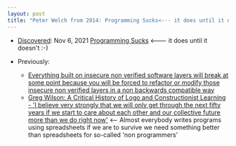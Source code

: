 ```yaml
---
layout: post
title: "Peter Welch from 2014: Programming Sucks<--- it does until it doesn't :-) i.e. we get secure verified software for all layers and components and something better than spreadsheets for so-called 'non programmers'"
---
```


* [Discovered](http://rolandtanglao.com/2020/07/29/p1-blogthis-checkvist-list-links-to-blog/): Nov 6, 2021 [Programming Sucks](https://www.stilldrinking.org/programming-sucks) <--- it does until it doesn't :-)

* Previously: 
  * [Everything  built on insecure non verified software layers will break at some point  because you will be forced to refactor or modify those insecure non  verified layers in a non backwards compatible way](http://rolandtanglao.com/2017/11/17/p1-everything-built-on-insecure-non-verified-layers-will-break-at-some-point-you-will-refactor-modify-those-layers-in-a-non-backwards-compatible-way/)  
  * [Greg  Wilson: A Critical History of Logo and Constructionist Learning - 'I  believe very strongly that we will only get through the next fifty years  if we start to care about each other and our collective future more  than we do right now'](http://rolandtanglao.com/2021/10/31/p1-critical-history-logo-constructionist-learning/)      <-- Almost everybody writes programs using spreadsheets if we are to survive we need something better than spreadsheets for so-called 'non programmers'

